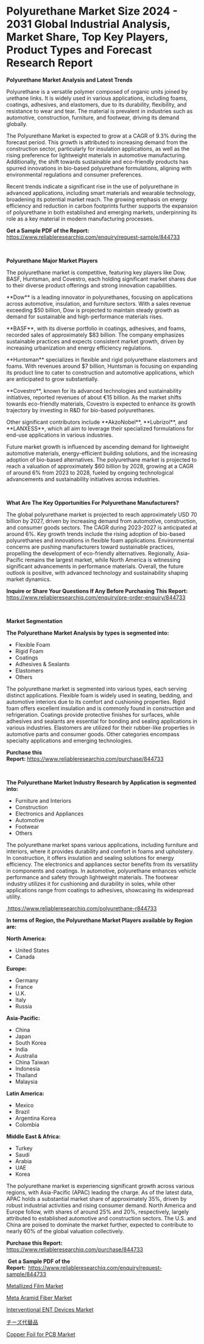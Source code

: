 <p><h1>Polyurethane Market Size 2024 - 2031 Global Industrial Analysis, Market Share, Top Key Players, Product Types and Forecast Research Report</h1></p><p><strong>Polyurethane Market Analysis and Latest Trends</strong></p>
<p><p>Polyurethane is a versatile polymer composed of organic units joined by urethane links. It is widely used in various applications, including foams, coatings, adhesives, and elastomers, due to its durability, flexibility, and resistance to wear and tear. The material is prevalent in industries such as automotive, construction, furniture, and footwear, driving its demand globally.</p><p>The Polyurethane Market is expected to grow at a CAGR of 9.3% during the forecast period. This growth is attributed to increasing demand from the construction sector, particularly for insulation applications, as well as the rising preference for lightweight materials in automotive manufacturing. Additionally, the shift towards sustainable and eco-friendly products has spurred innovations in bio-based polyurethane formulations, aligning with environmental regulations and consumer preferences. </p><p>Recent trends indicate a significant rise in the use of polyurethane in advanced applications, including smart materials and wearable technology, broadening its potential market reach. The growing emphasis on energy efficiency and reduction in carbon footprints further supports the expansion of polyurethane in both established and emerging markets, underpinning its role as a key material in modern manufacturing processes.</p></p>
<p><strong>Get a Sample PDF of the Report:&nbsp;</strong> <a href="https://www.reliableresearchiq.com/enquiry/request-sample/844733?utm_campaign=101&utm_medium=2&utm_source=Github&utm_content=ia&utm_term=09112024&utm_id=polyurethane">https://www.reliableresearchiq.com/enquiry/request-sample/844733</a></p>
<p>&nbsp;</p>
<p><strong>Polyurethane Major Market Players</strong></p>
<p><p>The polyurethane market is competitive, featuring key players like Dow, BASF, Huntsman, and Covestro, each holding significant market shares due to their diverse product offerings and strong innovation capabilities. </p><p>**Dow** is a leading innovator in polyurethanes, focusing on applications across automotive, insulation, and furniture sectors. With a sales revenue exceeding $50 billion, Dow is projected to maintain steady growth as demand for sustainable and high-performance materials rises.</p><p>**BASF**, with its diverse portfolio in coatings, adhesives, and foams, recorded sales of approximately $83 billion. The company emphasizes sustainable practices and expects consistent market growth, driven by increasing urbanization and energy efficiency regulations.</p><p>**Huntsman** specializes in flexible and rigid polyurethane elastomers and foams. With revenues around $7 billion, Huntsman is focusing on expanding its product line to cater to construction and automotive applications, which are anticipated to grow substantially.</p><p>**Covestro**, known for its advanced technologies and sustainability initiatives, reported revenues of about €15 billion. As the market shifts towards eco-friendly materials, Covestro is expected to enhance its growth trajectory by investing in R&D for bio-based polyurethanes.</p><p>Other significant contributors include **AkzoNobel**, **Lubrizol**, and **LANXESS**, which all aim to leverage their specialized formulations for end-use applications in various industries.</p><p>Future market growth is influenced by ascending demand for lightweight automotive materials, energy-efficient building solutions, and the increasing adoption of bio-based alternatives. The polyurethane market is projected to reach a valuation of approximately $60 billion by 2028, growing at a CAGR of around 6% from 2023 to 2028, fueled by ongoing technological advancements and sustainability initiatives across industries.</p></p>
<p>&nbsp;</p>
<p><strong>What Are The Key Opportunities For Polyurethane Manufacturers?</strong></p>
<p><p>The global polyurethane market is projected to reach approximately USD 70 billion by 2027, driven by increasing demand from automotive, construction, and consumer goods sectors. The CAGR during 2023-2027 is anticipated at around 6%. Key growth trends include the rising adoption of bio-based polyurethanes and innovations in flexible foam applications. Environmental concerns are pushing manufacturers toward sustainable practices, propelling the development of eco-friendly alternatives. Regionally, Asia-Pacific remains the largest market, while North America is witnessing significant advancements in performance materials. Overall, the future outlook is positive, with advanced technology and sustainability shaping market dynamics.</p></p>
<p><strong>Inquire or Share Your Questions If Any Before Purchasing This Report:</strong> <a href="https://www.reliableresearchiq.com/enquiry/pre-order-enquiry/844733?utm_campaign=101&utm_medium=2&utm_source=Github&utm_content=ia&utm_term=09112024&utm_id=polyurethane">https://www.reliableresearchiq.com/enquiry/pre-order-enquiry/844733</a></p>
<p>&nbsp;</p>
<p><strong>Market Segmentation</strong></p>
<p><strong>The Polyurethane Market Analysis by types is segmented into:</strong></p>
<p><ul><li>Flexible Foam</li><li>Rigid Foam</li><li>Coatings</li><li>Adhesives & Sealants</li><li>Elastomers</li><li>Others</li></ul></p>
<p><p>The polyurethane market is segmented into various types, each serving distinct applications. Flexible foam is widely used in seating, bedding, and automotive interiors due to its comfort and cushioning properties. Rigid foam offers excellent insulation and is commonly found in construction and refrigeration. Coatings provide protective finishes for surfaces, while adhesives and sealants are essential for bonding and sealing applications in various industries. Elastomers are utilized for their rubber-like properties in automotive parts and consumer goods. Other categories encompass specialty applications and emerging technologies.</p></p>
<p><strong>Purchase this Report:&nbsp;</strong><a href="https://www.reliableresearchiq.com/purchase/844733?utm_campaign=101&utm_medium=2&utm_source=Github&utm_content=ia&utm_term=09112024&utm_id=polyurethane">https://www.reliableresearchiq.com/purchase/844733</a></p>
<p>&nbsp;</p>
<p><strong>The Polyurethane Market Industry Research by Application is segmented into:</strong></p>
<p><ul><li>Furniture and Interiors</li><li>Construction</li><li>Electronics and Appliances</li><li>Automotive</li><li>Footwear</li><li>Others</li></ul></p>
<p><p>The polyurethane market spans various applications, including furniture and interiors, where it provides durability and comfort in foams and upholstery. In construction, it offers insulation and sealing solutions for energy efficiency. The electronics and appliances sector benefits from its versatility in components and coatings. In automotive, polyurethane enhances vehicle performance and safety through lightweight materials. The footwear industry utilizes it for cushioning and durability in soles, while other applications range from coatings to adhesives, showcasing its widespread utility.</p></p>
<p><a href="https://www.reliableresearchiq.com/polyurethane-r844733?utm_campaign=101&utm_medium=2&utm_source=Github&utm_content=ia&utm_term=09112024&utm_id=polyurethane">&nbsp;https://www.reliableresearchiq.com/polyurethane-r844733</a></p>
<p><strong>In terms of Region, the Polyurethane Market Players available by Region are:</strong></p>
<p>
    <p> <strong> North America: </strong>
        <ul>
            <li>United States</li>
            <li>Canada</li>
        </ul>
        </p> 
    <p> <strong> Europe: </strong>
        <ul>
            <li>Germany</li>
            <li>France</li>
            <li>U.K.</li>
            <li>Italy</li>
            <li>Russia</li>
        </ul>
        </p> 
    <p> <strong> Asia-Pacific: </strong>
        <ul>
            <li>China</li>
            <li>Japan</li>
            <li>South Korea</li>
            <li>India</li>
            <li>Australia</li>
            <li>China Taiwan</li>
            <li>Indonesia</li>
            <li>Thailand</li>
            <li>Malaysia</li>
        </ul>
        </p> 
    <p> <strong> Latin America: </strong>
        <ul>
            <li>Mexico</li>
            <li>Brazil</li>
            <li>Argentina Korea</li>
            <li>Colombia</li>
        </ul>
        </p> 
    <p> <strong> Middle East & Africa: </strong>
        <ul>
            <li>Turkey</li>
            <li>Saudi</li>
            <li>Arabia</li>
            <li>UAE</li>
            <li>Korea</li>
        </ul>
    </p>
    </p>
<p><p>The polyurethane market is experiencing significant growth across various regions, with Asia-Pacific (APAC) leading the charge. As of the latest data, APAC holds a substantial market share of approximately 35%, driven by robust industrial activities and rising consumer demand. North America and Europe follow, with shares of around 25% and 20%, respectively, largely attributed to established automotive and construction sectors. The U.S. and China are poised to dominate the market further, expected to contribute to nearly 60% of the global valuation collectively.</p></p>
<p><strong>Purchase this Report: </strong><a href="https://www.reliableresearchiq.com/purchase/844733?utm_campaign=101&utm_medium=2&utm_source=Github&utm_content=ia&utm_term=09112024&utm_id=polyurethane">https://www.reliableresearchiq.com/purchase/844733</a></p>
<p>&nbsp;<strong>Get a Sample PDF of the Report:&nbsp;&nbsp;</strong><a href="https://www.reliableresearchiq.com/enquiry/request-sample/844733?utm_campaign=101&utm_medium=2&utm_source=Github&utm_content=ia&utm_term=09112024&utm_id=polyurethane">https://www.reliableresearchiq.com/enquiry/request-sample/844733</a></p>
<p><strong></strong></p>
<p><p><a href="https://github.com/ellenqyqdyches/Market-Research-Report-List-1/blob/main/metallized-film-market.md?utm_campaign=101&utm_medium=2&utm_source=Github&utm_content=ia&utm_term=09112024&utm_id=polyurethane">Metallized Film Market</a></p><p><a href="https://github.com/azucena6lzcou/Market-Research-Report-List-1/blob/main/meta-aramid-fiber-market.md?utm_campaign=101&utm_medium=2&utm_source=Github&utm_content=ia&utm_term=09112024&utm_id=polyurethane">Meta Aramid Fiber Market</a></p><p><a href="https://issuu.com/reportprime-2/docs/interventional-ent-devices-market-s_9f47fb28d7bed4?utm_campaign=101&utm_medium=2&utm_source=Github&utm_content=ia&utm_term=09112024&utm_id=polyurethane">Interventional ENT Devices Market</a></p><p><a href="https://github.com/lababdou/Market-Research-Report-List-6/blob/main/600308122773.md?utm_campaign=101&utm_medium=2&utm_source=Github&utm_content=ia&utm_term=09112024&utm_id=polyurethane">チーズ代替品</a></p><p><a href="https://github.com/cleora2ime/Market-Research-Report-List-1/blob/main/copper-foil-for-pcb-market.md?utm_campaign=101&utm_medium=2&utm_source=Github&utm_content=ia&utm_term=09112024&utm_id=polyurethane">Copper Foil for PCB Market</a></p></p>